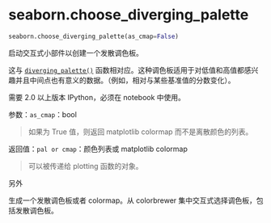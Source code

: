 # seaborn.choose_diverging_palette

```py
seaborn.choose_diverging_palette(as_cmap=False)
```

启动交互式小部件以创建一个发散调色板。

这与 [`diverging_palette()`](seaborn.diverging_palette.html#seaborn.diverging_palette "seaborn.diverging_palette") 函数相对应。这种调色板适用于对低值和高值都感兴趣并且中间点也有意义的数据。（例如，相对与某些基准值的分数变化）。

需要 2.0 以上版本 IPython，必须在 notebook 中使用。

参数：`as_cmap`：bool

> 如果为 True 值，则返回 matplotlib colormap 而不是离散颜色的列表。


返回值：`pal or cmap`：颜色列表或 matplotlib colormap

> 可以被传递给 plotting 函数的对象。

另外

生成一个发散调色板或者 colormap。从 colorbrewer 集中交互式选择调色板，包括发散调色板。
